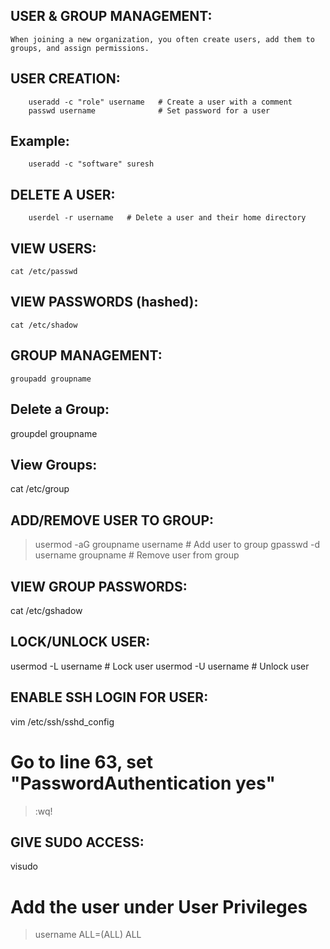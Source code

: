 USER & GROUP MANAGEMENT:
------------------------

    When joining a new organization, you often create users, add them to groups, and assign permissions.

 USER CREATION:
 -------------

        useradd -c "role" username   # Create a user with a comment
        passwd username              # Set password for a user


Example:
--------
        useradd -c "software" suresh

DELETE A USER:
--------------

        userdel -r username   # Delete a user and their home directory

VIEW USERS:
-----------

    cat /etc/passwd

VIEW PASSWORDS (hashed):
------------------------

    cat /etc/shadow
    

GROUP MANAGEMENT:
----------------

    groupadd groupname

Delete a Group:
--------------
groupdel groupname

View Groups:
------------
cat /etc/group

ADD/REMOVE USER TO GROUP:
-------------------------
> usermod -aG groupname username   # Add user to group
> gpasswd -d username groupname    # Remove user from group


VIEW GROUP PASSWORDS:
---------------------
cat /etc/gshadow

LOCK/UNLOCK USER:
----------------
usermod -L username   # Lock user
usermod -U username   # Unlock user

ENABLE SSH LOGIN FOR USER:
--------------------------
vim /etc/ssh/sshd_config
# Go to line 63, set "PasswordAuthentication yes"
> :wq!

GIVE SUDO ACCESS:
-----------------
visudo
# Add the user under User Privileges
> username   ALL=(ALL)   ALL




